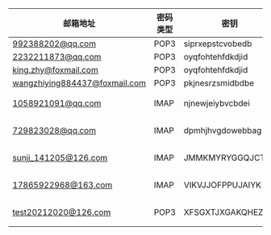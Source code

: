 | 邮箱地址                          | 密码类型 | 密钥               | 备注  |
| ----------------------------- | ---- | ---------------- | --- |
| 992388202@qq.com              | POP3 | siprxepstcvobedb |     |
| 2232211873@qq.com             | POP3 | oyqfohtehfdkdjid |     |
| king.zhy@foxmail.com          | POP3 | oyqfohtehfdkdjid |     |
| wangzhiying884437@foxmail.com | POP3 | pkjnesrzsmidbdbe |     |
| 1058921091@qq.com             | IMAP | njnewjeiybvcbdei | 傅哥  |
| 729823028@qq.com              | IMAP | dpmhjhvgdowebbag | 已有  |
| sunjj_141205@126.com          | IMAP | JMMKMYRYGGQJCTYE | 已有  |
| 17865922968@163.com           | IMAP | VIKVJJOFPPUJAIYK | 已有  |
| test20212020@126.com          | POP3 | XFSGXTJXGAKQHEZL | 已有  |

